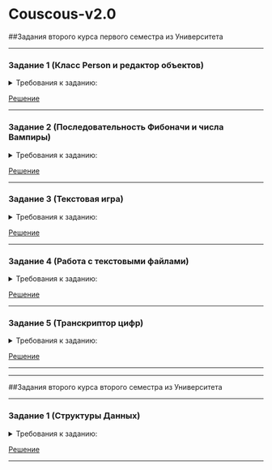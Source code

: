 # Couscous-v2.0
##Задания второго курса первого семестра из Университета
____
### Задание 1 (Класс Person и редактор объектов)
<details>
  <summary>Требования к заданию:</summary>
  
     1.Создать класс Person со свойствами: имя, возраст, модель телефона, номер телефона
     2.Создать конструктор дефолтных параметров
     3.Создать метод вывода информации
     4.Создать неограниченное количество экземпляров
     5.Создать метод вывода информации о всех пользователях
     6.Создать метод изменения модели и/или номера телефона
     7.Добавить проверку корректности номера телефона

</details>

[Решение](https://github.com/SeldereyTM/Couscous-v2.0/blob/master/Main.java)
____
### Задание 2 (Последовательность Фибоначи и числа Вампиры)
<details>
  <summary>Требования к заданию:</summary>
  
     1.Создать switch, выводящий сообщение из каждого case в консоль
     2.Создать функцию выводящую последовательность Фибоначи
     3.Длинна последовательности задается пользователем
     4.Создание массива чисел Фибоначи
     5.Создание алгоритма находящего числа Вампиры
     6.Вывод в консоль всех 4-хзначных чисел Вампиров

</details>

[Решение](https://github.com/SeldereyTM/Couscous-v2.0/blob/master/laba2.java)
____
### Задание 3 (Текстовая игра)
<details>
  <summary>Требования к заданию:</summary>
  
     1.Написать любую текстовую игру на свой выбор
     2.Использовать все, что мы изучили за время курса
     3.Сделать красиво
     
</details>

[Решение](https://github.com/SeldereyTM/Couscous-v2.0/blob/master/FirstGame.java)
____
### Задание 4 (Работа с текстовыми файлами)
<details>
  <summary>Требования к заданию:</summary>
  
     1.Написать программу, принимающую от пользователя два числа
       Выводить результат деления первого на второе и второго на первое
       Обработать исключение блоком try-catch
     2.Создать файл 
       Записывать туда 200 рандомных значений
       Выводить значение по индексу, полученному от пользователя
       *Хранить в виде:
       1: 12
       2: 32
       3: 55
       ...
       200: 25
     3.*На входе 2 файла с пользовательскими данными
       Пометь местами все данные из одного файла в другой
       Все символы должны идти в обратном порядке
       Пример:
       t1.txt "Hello, "
       t1.txt "World!"
       ---
       t1.txt "!dlroW"
       t1.txt " ,olleH"
     
</details>

[Решение](https://github.com/SeldereyTM/Couscous-v2.0/blob/master/pRiKoL.java)
____
### Задание 5 (Транскриптор цифр)
<details>
  <summary>Требования к заданию:</summary>
  
     1.Написать программу, которая будет принимать число Unsigned long
     2.Число выводить прописью
     
</details>

[Решение](https://github.com/SeldereyTM/Couscous-v2.0/blob/master/NumbersInWords.java)
____
____
##Задания второго курса второго семестра из Университета
____
### Задание 1 (Структуры Данных)
<details>
  <summary>Требования к заданию:</summary>
  
     Взять любой объект из реальной жизни и представить его в виде структуры данных.
     Так же, представить объект в виде JSON
     
</details>

[Решение](https://github.com/SeldereyTM/Couscous-v2.0/blob/master/Laba1)
____
